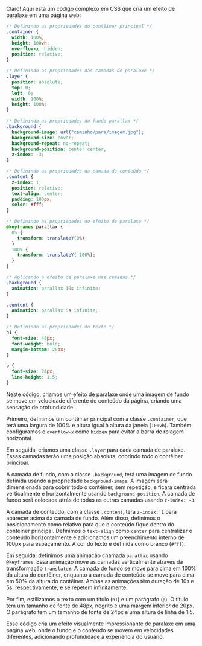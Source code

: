 Claro! Aqui está um código complexo em CSS que cria um efeito de paralaxe em uma página web:

```css
/* Definindo as propriedades do contêiner principal */
.container {
  width: 100%;
  height: 100vh;
  overflow-x: hidden;
  position: relative;
}

/* Definindo as propriedades das camadas de paralaxe */
.layer {
  position: absolute;
  top: 0;
  left: 0;
  width: 100%;
  height: 100%;
}

/* Definindo as propriedades do fundo parallax */
.background {
  background-image: url("caminho/para/imagem.jpg");
  background-size: cover;
  background-repeat: no-repeat;
  background-position: center center;
  z-index: -3;
}

/* Definindo as propriedades da camada de conteúdo */
.content {
  z-index: 1;
  position: relative;
  text-align: center;
  padding: 100px;
  color: #fff;
}

/* Definindo as propriedades do efeito de paralaxe */
@keyframes parallax {
  0% {
    transform: translateY(0%);
  }
  100% {
    transform: translateY(-100%);
  }
}

/* Aplicando o efeito de paralaxe nas camadas */
.background {
  animation: parallax 10s infinite;
}

.content {
  animation: parallax 5s infinite;
}

/* Definindo as propriedades do texto */
h1 {
  font-size: 48px;
  font-weight: bold;
  margin-bottom: 20px;
}

p {
  font-size: 24px;
  line-height: 1.5;
}
```

Neste código, criamos um efeito de paralaxe onde uma imagem de fundo se move em velocidade diferente do conteúdo da página, criando uma sensação de profundidade. 

Primeiro, definimos um contêiner principal com a classe `.container`, que terá uma largura de 100% e altura igual à altura da janela (`100vh`). Também configuramos o `overflow-x` como `hidden` para evitar a barra de rolagem horizontal.

Em seguida, criamos uma classe `.layer` para cada camada de paralaxe. Essas camadas terão uma posição absoluta, cobrindo todo o contêiner principal.

A camada de fundo, com a classe `.background`, terá uma imagem de fundo definida usando a propriedade `background-image`. A imagem será dimensionada para cobrir todo o contêiner, sem repetição, e ficará centrada verticalmente e horizontalmente usando `background-position`. A camada de fundo será colocada atrás de todas as outras camadas usando `z-index: -3`.

A camada de conteúdo, com a classe `.content`, terá `z-index: 1` para aparecer acima da camada de fundo. Além disso, definimos o posicionamento como relativo para que o conteúdo fique dentro do contêiner principal. Definimos o `text-align` como `center` para centralizar o conteúdo horizontalmente e adicionamos um preenchimento interno de 100px para espaçamento. A cor do texto é definida como branco (`#fff`).

Em seguida, definimos uma animação chamada `parallax` usando `@keyframes`. Essa animação move as camadas verticalmente através da transformação `translateY`. A camada de fundo se move para cima em 100% da altura do contêiner, enquanto a camada de conteúdo se move para cima em 50% da altura do contêiner. Ambas as animações têm duração de 10s e 5s, respectivamente, e se repetem infinitamente.

Por fim, estilizamos o texto com um título (`h1`) e um parágrafo (`p`). O título tem um tamanho de fonte de 48px, negrito e uma margem inferior de 20px. O parágrafo tem um tamanho de fonte de 24px e uma altura de linha de 1.5.

Esse código cria um efeito visualmente impressionante de paralaxe em uma página web, onde o fundo e o conteúdo se movem em velocidades diferentes, adicionando profundidade à experiência do usuário.
